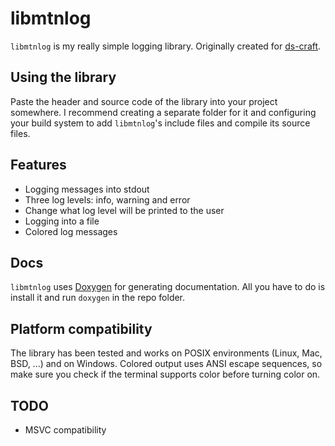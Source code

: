# libmtnlog

`libmtnlog` is my really simple logging library. Originally created for [ds-craft](https://github.com/IAmMoltony/ds-craft).

## Using the library

Paste the header and source code of the library into your project somewhere. I recommend creating a separate folder for it and configuring your build system to add `libmtnlog`'s include files and compile its source files.

## Features

- Logging messages into stdout
- Three log levels: info, warning and error
- Change what log level will be printed to the user
- Logging into a file
- Colored log messages

## Docs

`libmtnlog` uses [Doxygen](https://doxygen.nl) for generating documentation. All you have to do is install it and run `doxygen` in the repo
folder.

## Platform compatibility

The library has been tested and works on POSIX environments (Linux, Mac, BSD, ...) and on Windows. Colored output uses ANSI escape sequences, so make sure you check if the terminal supports color before turning color on.

## TODO

- MSVC compatibility
